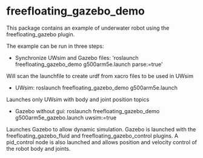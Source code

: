 freefloating_gazebo_demo
========================

This package contains an example of underwater robot using the freefloating_gazebo plugin.

The example can be run in three steps:

- Synchronize UWsim and Gazebo files: 'roslaunch freefloating_gazebo_demo g500arm5e.launch parse:=true'

Will scan the launchfile to create urdf from xacro files to be used in UWsim

- UWsim: roslaunch freefloating_gazebo_demo g500arm5e.launch 

Launches only UWsim with body and joint position topics

- Gazebo without gui: roslaunch freefloating_gazebo_demo g500arm5e_gazebo.launch uwsim:=true

Launches Gazebo to allow dynamic simulation. Gazebo is launched with the freefloating_gazebo_fluid and freefloating_gazebo_control plugins.
A pid_control node is also launched and allows position and velocity control of the robot body and joints.
